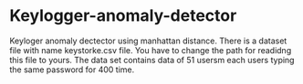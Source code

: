 # Keylogger-anomaly-detector
Keyloger anomaly dectector using manhattan distance.
There is a dataset file with name keystorke.csv file. You have to change the path for readidng this file to yours.
The data set contains data of 51 usersm each users typing the same password for 400 time.
